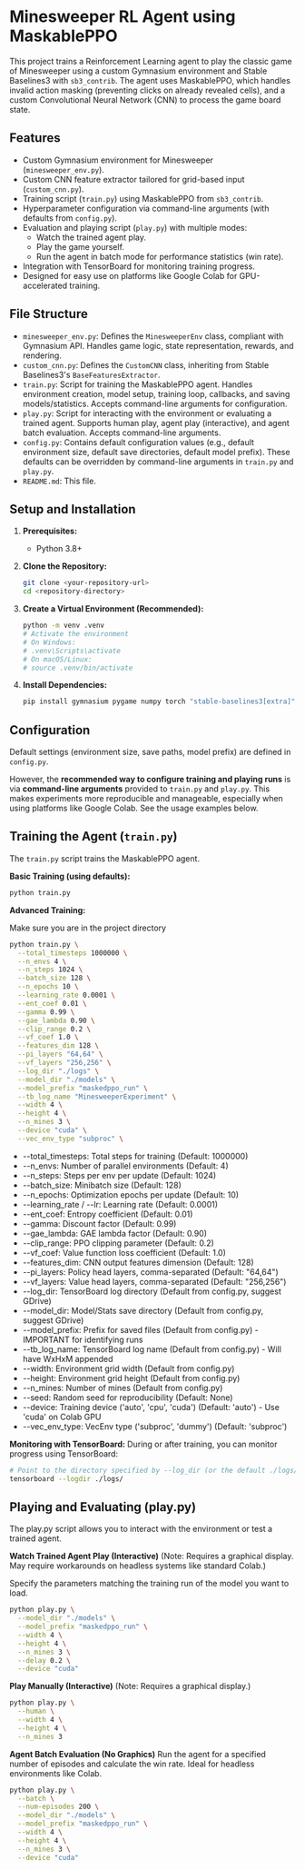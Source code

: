 # Minesweeper RL Agent using MaskablePPO

This project trains a Reinforcement Learning agent to play the classic game of Minesweeper using a custom Gymnasium environment and Stable Baselines3 with `sb3_contrib`. The agent uses MaskablePPO, which handles invalid action masking (preventing clicks on already revealed cells), and a custom Convolutional Neural Network (CNN) to process the game board state.

## Features

* Custom Gymnasium environment for Minesweeper (`minesweeper_env.py`).
* Custom CNN feature extractor tailored for grid-based input (`custom_cnn.py`).
* Training script (`train.py`) using MaskablePPO from `sb3_contrib`.
* Hyperparameter configuration via command-line arguments (with defaults from `config.py`).
* Evaluation and playing script (`play.py`) with multiple modes:
    * Watch the trained agent play.
    * Play the game yourself.
    * Run the agent in batch mode for performance statistics (win rate).
* Integration with TensorBoard for monitoring training progress.
* Designed for easy use on platforms like Google Colab for GPU-accelerated training.

## File Structure

* `minesweeper_env.py`: Defines the `MinesweeperEnv` class, compliant with Gymnasium API. Handles game logic, state representation, rewards, and rendering.
* `custom_cnn.py`: Defines the `CustomCNN` class, inheriting from Stable Baselines3's `BaseFeaturesExtractor`.
* `train.py`: Script for training the MaskablePPO agent. Handles environment creation, model setup, training loop, callbacks, and saving models/statistics. Accepts command-line arguments for configuration.
* `play.py`: Script for interacting with the environment or evaluating a trained agent. Supports human play, agent play (interactive), and agent batch evaluation. Accepts command-line arguments.
* `config.py`: Contains default configuration values (e.g., default environment size, default save directories, default model prefix). These defaults can be overridden by command-line arguments in `train.py` and `play.py`.
* `README.md`: This file.

## Setup and Installation

1.  **Prerequisites:**
    * Python 3.8+

2.  **Clone the Repository:**
    ```bash
    git clone <your-repository-url>
    cd <repository-directory>
    ```

3.  **Create a Virtual Environment (Recommended):**
    ```bash
    python -m venv .venv
    # Activate the environment
    # On Windows:
    # .venv\Scripts\activate
    # On macOS/Linux:
    # source .venv/bin/activate
    ```

4.  **Install Dependencies:**
    ```bash
    pip install gymnasium pygame numpy torch "stable-baselines3[extra]" sb3_contrib
    ```

## Configuration

Default settings (environment size, save paths, model prefix) are defined in `config.py`.

However, the **recommended way to configure training and playing runs** is via **command-line arguments** provided to `train.py` and `play.py`. This makes experiments more reproducible and manageable, especially when using platforms like Google Colab. See the usage examples below.

## Training the Agent (`train.py`)

The `train.py` script trains the MaskablePPO agent.

**Basic Training (using defaults):**
```bash
python train.py
```

**Advanced Training:**

Make sure you are in the project directory
```bash
python train.py \
  --total_timesteps 1000000 \
  --n_envs 4 \
  --n_steps 1024 \
  --batch_size 128 \
  --n_epochs 10 \
  --learning_rate 0.0001 \
  --ent_coef 0.01 \
  --gamma 0.99 \
  --gae_lambda 0.90 \
  --clip_range 0.2 \
  --vf_coef 1.0 \
  --features_dim 128 \
  --pi_layers "64,64" \
  --vf_layers "256,256" \
  --log_dir "./logs" \
  --model_dir "./models" \
  --model_prefix "maskedppo_run" \
  --tb_log_name "MinesweeperExperiment" \
  --width 4 \
  --height 4 \
  --n_mines 3 \
  --device "cuda" \
  --vec_env_type "subproc" \
```

* --total_timesteps: Total steps for training (Default: 1000000)
* --n_envs: Number of parallel environments (Default: 4)
* --n_steps: Steps per env per update (Default: 1024)
* --batch_size: Minibatch size (Default: 128)
* --n_epochs: Optimization epochs per update (Default: 10)
* --learning_rate / --lr: Learning rate (Default: 0.0001)
* --ent_coef: Entropy coefficient (Default: 0.01)
* --gamma: Discount factor (Default: 0.99)
* --gae_lambda: GAE lambda factor (Default: 0.90)
* --clip_range: PPO clipping parameter (Default: 0.2)
* --vf_coef: Value function loss coefficient (Default: 1.0)
* --features_dim: CNN output features dimension (Default: 128)
* --pi_layers: Policy head layers, comma-separated (Default: "64,64")
* --vf_layers: Value head layers, comma-separated (Default: "256,256")
* --log_dir: TensorBoard log directory (Default from config.py, suggest GDrive)
* --model_dir: Model/Stats save directory (Default from config.py, suggest GDrive)
* --model_prefix: Prefix for saved files (Default from config.py) - IMPORTANT for identifying runs
* --tb_log_name: TensorBoard log name (Default from config.py) - Will have WxHxM appended
* --width: Environment grid width (Default from config.py)
* --height: Environment grid height (Default from config.py)
* --n_mines: Number of mines (Default from config.py)
* --seed: Random seed for reproducibility (Default: None)
* --device: Training device ('auto', 'cpu', 'cuda') (Default: 'auto') - Use 'cuda' on Colab GPU
* --vec_env_type: VecEnv type ('subproc', 'dummy') (Default: 'subproc')

**Monitoring with TensorBoard:**
During or after training, you can monitor progress using TensorBoard:

```bash
# Point to the directory specified by --log_dir (or the default ./logs/)
tensorboard --logdir ./logs/
```

## Playing and Evaluating (play.py)

The play.py script allows you to interact with the environment or test a trained agent.

**Watch Trained Agent Play (Interactive)**
(Note: Requires a graphical display. May require workarounds on headless systems like standard Colab.)

Specify the parameters matching the training run of the model you want to load.
```bash
python play.py \
  --model_dir "./models" \
  --model_prefix "maskedppo_run" \
  --width 4 \
  --height 4 \
  --n_mines 3 \
  --delay 0.2 \
  --device "cuda"
```

**Play Manually (Interactive)**
(Note: Requires a graphical display.)
```bash
python play.py \
  --human \
  --width 4 \
  --height 4 \
  --n_mines 3
```

**Agent Batch Evaluation (No Graphics)**
Run the agent for a specified number of episodes and calculate the win rate. Ideal for headless environments like Colab.
```bash
python play.py \
  --batch \
  --num-episodes 200 \
  --model_dir "./models" \
  --model_prefix "maskedppo_run" \
  --width 4 \
  --height 4 \
  --n_mines 3 \
  --device "cuda"
```